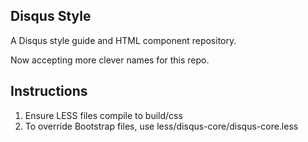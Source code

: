 ## Disqus Style

A Disqus style guide and HTML component repository.

Now accepting more clever names for this repo.

## Instructions

1. Ensure LESS files compile to build/css
2. To override Bootstrap files, use less/disqus-core/disqus-core.less
